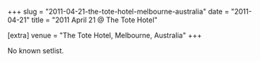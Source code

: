 +++
slug = "2011-04-21-the-tote-hotel-melbourne-australia"
date = "2011-04-21"
title = "2011 April 21 @ The Tote Hotel"

[extra]
venue = "The Tote Hotel, Melbourne, Australia"
+++

No known setlist.
